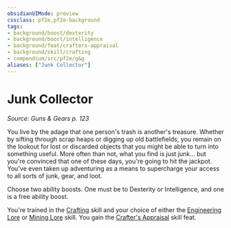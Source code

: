 ```yaml
---
obsidianUIMode: preview
cssclass: pf2e,pf2e-background
tags:
- background/boost/dexterity
- background/boost/intelligence
- background/feat/crafters-appraisal
- background/skill/crafting
- compendium/src/pf2e/g&g
aliases: ["Junk Collector"]
---
```

# Junk Collector
*Source: Guns & Gears p. 123*  

You live by the adage that one person's trash is another's treasure. Whether by sifting through scrap heaps or digging up old battlefields, you remain on the lookout for lost or discarded objects that you might be able to turn into something useful. More often than not, what you find is just junk... but you're convinced that one of these days, you're going to hit the jackpot. You've even taken up adventuring as a means to supercharge your access to all sorts of junk, gear, and loot.

Choose two ability boosts. One must be to Dexterity or Intelligence, and one is a free ability boost.

You're trained in the [Crafting](../../skills.md#Crafting) skill and your choice of either the [Engineering Lore](../../skills.md#Lore) or [Mining Lore](../../skills.md#Lore) skill. You gain the [Crafter's Appraisal](../../feats/crafters-appraisal-apg.md) skill feat.